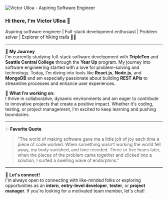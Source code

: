 ![Victor Ulloa - Aspiring Software Engineer](https://i.ibb.co/92wMFpv/Black-Minimalist-Corporate-Business-Profile-Linked-In-Banner.png)

### Hi there, I'm Victor Ulloa 👋

Aspiring software engineer | Full-stack development enthusiast | Problem solver | Explorer of hiking trails 🌄📸

---

🚀 **My Journey**  
I'm currently studying full-stack software development with **TripleTen** and **Seattle Central College** through the **Year Up** program. My journey into software engineering started with a love for problem-solving and technology. Today, I’m diving into tools like **React.js**, **Node.js**, and **MongoDB** and am especially passionate about building **REST APIs** to streamline processes and enhance user experiences.

🌱 **What I’m working on:**  
I thrive in collaborative, dynamic environments and am eager to contribute to innovative projects that create a positive impact. Whether it's coding, testing, or project management, I'm excited to keep learning and pushing boundaries.

---

✨ **Favorite Quote**  
> "The world of making software gave me a little jolt of joy each time a piece of code worked. When something wasn’t working the world fell away, my body vanished, and time receded. Three or five hours later, when the pieces of the problem came together and clicked into a solution, I surfed a swelling wave of endorphins."

---

💼 **Let's connect!**  
I'm always open to connecting with like-minded folks or exploring opportunities as an **intern**, **entry-level developer**, **tester**, or **project manager**. If you're looking for a motivated team member, let's chat!

